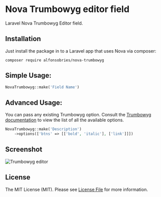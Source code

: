 # Nova Trumbowyg editor field
Laravel Nova Trumbowyg Editor field.

## Installation

Just install the package in to a Laravel app that uses Nova via composer:

```
composer require alfonsobries/nova-trumbowyg
```


## Simple Usage:
```php
NovaTrumbowyg::make('Field Name')
```

## Advanced Usage:
You can pass any existing Trumbowyg option. Consult the [Trumbowyg documentation](https://alex-d.github.io/Trumbowyg/documentation/#basic-options) to view the list of all the available options.

```php
NovaTrumbowyg::make('Description')
    ->options(['btns' => [['bold', 'italic'], ['link']]])
```

## Screenshot
![Trumbowyg editor](./docs/sh1.png)

## License
The MIT License (MIT). Please see [License File](LICENSE) for more information.
